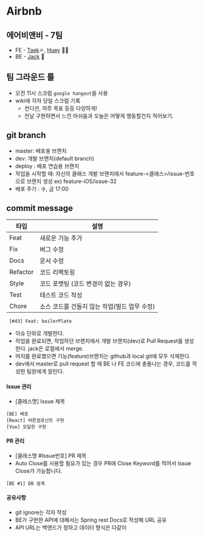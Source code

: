 # Airbnb
## 에어비앤비 - 7팀
- FE - [Taek](https://github.com/seungdeng17)⚛️, [Huey](https://github.com/hu2y) 🏄‍♂️
- BE - [Jack](https://github.com/guswns1659) :elephant:

## 팀 그라운드 룰
- 오전 11시 스크럼 `google hangout`을 사용 
- wiki에 각자 당일 스크럼 기록
    - 컨디션, 하루 목표 등등 다양하게!
    - 전날 구현하면서 느낀 아쉬움과 오늘은 어떻게 행동할건지 적어보기. 

## git branch
- master: 배포용 브랜치
- dev: 개발 브랜치(default branch)
- deploy : 배포 연습용 브랜치
- 작업을 시작할 때: 자신의 클래스 개발 브랜치에서 feature-<클래스>/issue-번호 으로 브랜치 생성
    ex) feature-iOS/issue-32
- 배포 주기 : 수, 금 17:00


## commit message
| 타입 | 설명 |
|--|--|
|Feat|새로운 기능 추가|
|Fix|버그 수정|
|Docs|문서 수정|
|Refactor|코드 리팩토링|
|Style|코드 포맷팅 (코드 변경이 없는 경우)|
|Test|테스트 코드 작성|
|Chore|소스 코드를 건들지 않는 작업(빌드 업무 수정)|

```
 [#43] Feat: boilerPlate
```
 - 이슈 단위로 개발한다.
 - 작업을 완료되면, 작업하던 브랜치에서 개발 브랜치(dev)로 Pull Request를 생성한다. jack은 로컬에서 merge.
 - 머지를 완료했으면 기능(feature)브랜치는 github과 local git에 모두 삭제한다. 
 - dev에서 master로 pull request 할 때 BE 나 FE 코드에 충돌나는 경우, 코드를 작성한 팀원에게 알린다.

#### Issue 관리
- [클래스명] Issue 제목
```
[BE] 배포
[React] 버튼컴포넌트 구현
[Vue] 모달창 구현
```

#### PR 관리
- [클래스명 #Issue번호] PR 제목
- Auto Close를 사용할 필요가 있는 경우 PR에 Close Keyword를 적어서 Issue Close가 가능합니다.

```
[BE #1] DB 설계
```


#### 공유사항
 - git ignore는 각자 작성
 - BE가 구현한 API에 대해서는 Spring rest Docs로 작성해 URL 공유
 - API URL는 백엔드가 정하고 데이터 형식은 다같이
